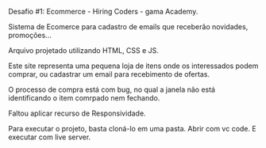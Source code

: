 Desafio #1: Ecommerce - Hiring Coders - gama Academy.

Sistema de Ecomerce para cadastro de emails que receberão novidades, promoções...

Arquivo projetado utilizando HTML, CSS e JS.

Este site representa uma pequena loja de itens onde os interessados podem comprar, ou cadastrar um email para recebimento de ofertas.

O processo de compra está com bug, no qual a janela não está identificando o item comrpado nem fechando.

Faltou aplicar recurso de Responsividade.

Para executar o projeto, basta cloná-lo em uma pasta. Abrir com vc code. E executar com live server.
